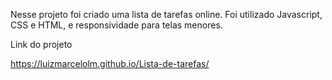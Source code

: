 Nesse projeto foi criado uma lista de tarefas online. Foi utilizado Javascript, CSS e HTML, e responsividade
 para telas menores.
 
 Link do projeto
 
  https://luizmarcelolm.github.io/Lista-de-tarefas/
